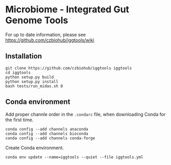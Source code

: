 # Microbiome - Integrated Gut Genome Tools

For up to date information, please see https://github.com/czbiohub/iggtools/wiki

## Installation

```
git clone https://github.com/czbiohub/iggtools iggtools
cd iggtools
python setup.py build 
python setup.py install
bash tests/run_midas.sh 8
```

## Conda environment

Add proper channle order in the `.condarc` file, when downloading Conda for the first time.
```
conda config --add channels anaconda
conda config --add channels bioconda
conda config --add channels conda-forge
```

Create Conda environment.

```
conda env update --name=iggtools --quiet --file iggtools.yml
```


